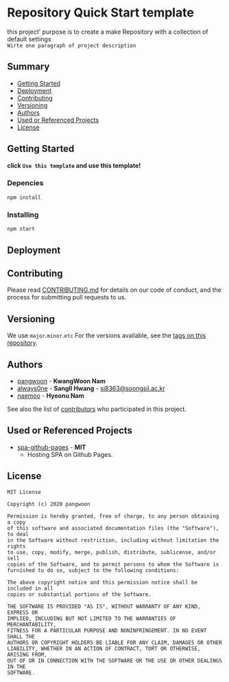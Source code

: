 # Repository Quick Start template
this project' purpose is to create a make Repository with a collection of default settings  
`Wirte one paragraph of project description`

## Summary

  - [Getting Started](#getting-started)
  - [Deployment](#deployment)
  - [Contributing](#contributing)
  - [Versioning](#versioning)
  - [Authors](#authors)
  - [Used or Referenced Projects](Used-or-Referenced-Projects)
  - [License](#license)

## Getting Started
**click `Use this template` and use this template!**
### Depencies
    npm install

### Installing
    npm start

## Deployment

## Contributing

Please read [CONTRIBUTING.md](CONTRIBUTING.md) for details on our code
of conduct, and the process for submitting pull requests to us.

## Versioning

We use `major`.`minor`.`etc` For the versions
available, see the [tags on this repository](https://github.com/PurpleBooth/a-good-readme-template/tags).

## Authors

  - [pangwoon](https://github.com/Namkwangwoon) - **KwangWoon Nam**
  - [always0ne](https://github.com/Always0ne) - **SangIl Hwang** - <si8363@soongsil.ac.kr>
  - [naemoo](https://github.com/naemoo) - **Hyeonu Nam**


See also the list of [contributors](https://github.com/always0ne/readmeTemplate/contributors)
who participated in this project.

## Used or Referenced Projects
 - [spa-github-pages](https://github.com/rafgraph/spa-github-pages) - **MIT** 
    - Hosting SPA on Github Pages.

## License

```
MIT License

Copyright (c) 2020 pangwoon

Permission is hereby granted, free of charge, to any person obtaining a copy
of this software and associated documentation files (the "Software"), to deal
in the Software without restriction, including without limitation the rights
to use, copy, modify, merge, publish, distribute, sublicense, and/or sell
copies of the Software, and to permit persons to whom the Software is
furnished to do so, subject to the following conditions:

The above copyright notice and this permission notice shall be included in all
copies or substantial portions of the Software.

THE SOFTWARE IS PROVIDED "AS IS", WITHOUT WARRANTY OF ANY KIND, EXPRESS OR
IMPLIED, INCLUDING BUT NOT LIMITED TO THE WARRANTIES OF MERCHANTABILITY,
FITNESS FOR A PARTICULAR PURPOSE AND NONINFRINGEMENT. IN NO EVENT SHALL THE
AUTHORS OR COPYRIGHT HOLDERS BE LIABLE FOR ANY CLAIM, DAMAGES OR OTHER
LIABILITY, WHETHER IN AN ACTION OF CONTRACT, TORT OR OTHERWISE, ARISING FROM,
OUT OF OR IN CONNECTION WITH THE SOFTWARE OR THE USE OR OTHER DEALINGS IN THE
SOFTWARE.
```
